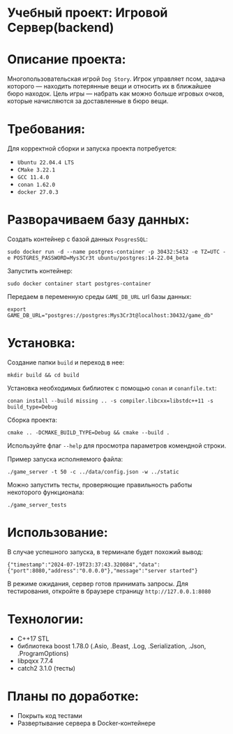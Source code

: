 # Учебный проект: Игровой Сервер(backend)
# Описание проекта:
Многопользовательская игрой ```Dog Story```. 
Игрок управляет псом, задача которого — находить потерянные вещи и относить их в ближайшее бюро находок. 
Цель игры — набрать как можно больше игровых очков, которые начисляются за доставленные в бюро вещи.

# Требования:
Для корректной сборки и запуска проекта потребуется:
- ```Ubuntu 22.04.4 LTS```
- ```CMake 3.22.1```
- ```GCC 11.4.0```
- ```conan 1.62.0```
- ```docker 27.0.3```
	
# Разворачиваем базу данных:
Создать контейнер с базой данных ```PosgresSQL```:
```
sudo docker run -d --name postgres-container -p 30432:5432 -e TZ=UTC -e POSTGRES_PASSWORD=Mys3Cr3t ubuntu/postgres:14-22.04_beta
```
Запустить контейнер:
```
sudo docker container start postgres-container
```
Передаем в переменную среды ```GAME_DB_URL``` url базы данных:
```
export GAME_DB_URL="postgres://postgres:Mys3Cr3t@localhost:30432/game_db"
```
# Установка: 
Создание папки ```build``` и переход в нее:
```
mkdir build && cd build
```
Установка необходимых библиотек с помощью ```conan``` и ```conanfile.txt```:
```
conan install --build missing .. -s compiler.libcxx=libstdc++11 -s build_type=Debug
```
Сборка проекта:
```
cmake .. -DCMAKE_BUILD_TYPE=Debug && cmake --build .
```
Используйте флаг ```--help``` для просмотра параметров комендной строки.

Пример запуска исполняемого файла: 
```
./game_server -t 50 -c ../data/config.json -w ../static
```
Можно запустить тесты, проверяющие правильность работы некоторого функционала:
```
./game_server_tests
```
# Использование:
В случае успешного запуска, в терминале будет похожий вывод:
``` 
{"timestamp":"2024-07-19T23:37:43.320084","data":{"port":8080,"address":"0.0.0.0"},"message":"server started"}
```
В режиме ожидания, сервер готов принимать запросы. Для тестирования, откройте в браузере страницу ```http://127.0.0.1:8080```
# Технологии:
- C++17 STL
- библиотека boost 1.78.0 (.Asio, .Beast, .Log, .Serialization, .Json, .ProgramOptions)
- libpqxx 7.7.4
- catch2 3.1.0 (тесты)

# Планы по доработке:
- Покрыть код тестами
- Развертывание сервера в Docker-контейнере

